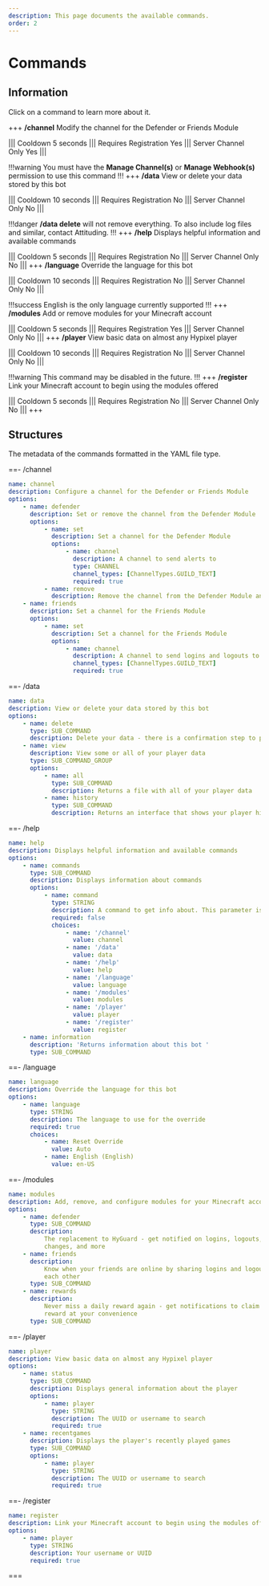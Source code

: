 ```yaml
---
description: This page documents the available commands.
order: 2
---
```


# Commands

## Information
Click on a command to learn more about it.

+++ **/channel**
Modify the channel for the Defender or Friends Module

||| Cooldown
5 seconds
||| Requires Registration
Yes
||| Server Channel Only
Yes
|||

!!!warning
You must have the **Manage Channel(s)** or **Manage Webhook(s)** permission to use this command
!!!
+++ **/data**
View or delete your data stored by this bot

||| Cooldown
10 seconds
||| Requires Registration
No
||| Server Channel Only
No
|||

!!!danger
**/data delete** will not remove everything. To also include log files and similar, contact Attituding.
!!!
+++ **/help**
Displays helpful information and available commands

||| Cooldown
5 seconds
||| Requires Registration
No
||| Server Channel Only
No
|||
+++ **/language**
Override the language for this bot

||| Cooldown
10 seconds
||| Requires Registration
No
||| Server Channel Only
No
|||

!!!success
English is the only language currently supported
!!!
+++ **/modules**
Add or remove modules for your Minecraft account

||| Cooldown
5 seconds
||| Requires Registration
Yes
||| Server Channel Only
No
|||
+++ **/player**
View basic data on almost any Hypixel player

||| Cooldown
10 seconds
||| Requires Registration
No
||| Server Channel Only
No
|||

!!!warning
This command may be disabled in the future.
!!!
+++ **/register**
Link your Minecraft account to begin using the modules offered

||| Cooldown
5 seconds
||| Requires Registration
No
||| Server Channel Only
No
|||
+++

## Structures
The metadata of the commands formatted in the YAML file type.

==- /channel
```yaml
name: channel
description: Configure a channel for the Defender or Friends Module
options:
    - name: defender
      description: Set or remove the channel from the Defender Module
      options:
          - name: set
            description: Set a channel for the Defender Module
            options:
                - name: channel
                  description: A channel to send alerts to
                  type: CHANNEL
                  channel_types: [ChannelTypes.GUILD_TEXT]
                  required: true
          - name: remove
            description: Remove the channel from the Defender Module and send alerts via DMs
    - name: friends
      description: Set a channel for the Friends Module
      options:
          - name: set
            description: Set a channel for the Friends Module
            options:
                - name: channel
                  description: A channel to send logins and logouts to
                  channel_types: [ChannelTypes.GUILD_TEXT]
                  required: true
```
==- /data
```yaml
name: data
description: View or delete your data stored by this bot
options:
    - name: delete
      type: SUB_COMMAND
      description: Delete your data - there is a confirmation step to prevent accidents
    - name: view
      description: View some or all of your player data
      type: SUB_COMMAND_GROUP
      options:
          - name: all
            type: SUB_COMMAND
            description: Returns a file with all of your player data
          - name: history
            type: SUB_COMMAND
            description: Returns an interface that shows your player history
```
==- /help
```yaml
name: help
description: Displays helpful information and available commands
options:
    - name: commands
      type: SUB_COMMAND
      description: Displays information about commands
      options:
          - name: command
            type: STRING
            description: A command to get info about. This parameter is completely optional
            required: false
            choices:
                - name: '/channel'
                  value: channel
                - name: '/data'
                  value: data
                - name: '/help'
                  value: help
                - name: '/language'
                  value: language
                - name: '/modules'
                  value: modules
                - name: '/player'
                  value: player
                - name: '/register'
                  value: register
    - name: information
      description: 'Returns information about this bot '
      type: SUB_COMMAND
```
==- /language
```yaml
name: language
description: Override the language for this bot
options:
    - name: language
      type: STRING
      description: The language to use for the override
      required: true
      choices:
          - name: Reset Override
            value: Auto
          - name: English (English)
            value: en-US
```
==- /modules
```yaml
name: modules
description: Add, remove, and configure modules for your Minecraft account
options:
    - name: defender
      type: SUB_COMMAND
      description:
          The replacement to HyGuard - get notified on logins, logouts, version
          changes, and more
    - name: friends
      description:
          Know when your friends are online by sharing logins and logouts with
          each other
      type: SUB_COMMAND
    - name: rewards
      description:
          Never miss a daily reward again - get notifications to claim your daily
          reward at your convenience
      type: SUB_COMMAND
```
==- /player
```yaml
name: player
description: View basic data on almost any Hypixel player
options:
    - name: status
      type: SUB_COMMAND
      description: Displays general information about the player
      options:
          - name: player
            type: STRING
            description: The UUID or username to search
            required: true
    - name: recentgames
      description: Displays the player's recently played games
      type: SUB_COMMAND
      options:
          - name: player
            type: STRING
            description: The UUID or username to search
            required: true
```
==- /register
```yaml
name: register
description: Link your Minecraft account to begin using the modules offered
options:
    - name: player
      type: STRING
      description: Your username or UUID
      required: true
```
===